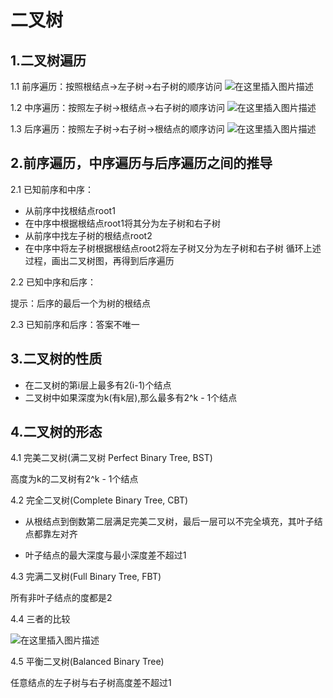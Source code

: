 # 二叉树

## 1.二叉树遍历
1.1 前序遍历：按照根结点->左子树->右子树的顺序访问
![在这里插入图片描述](https://s2.ax1x.com/2019/01/21/kibGvR.png)

1.2 中序遍历：按照左子树->根结点->右子树的顺序访问
![在这里插入图片描述](https://s2.ax1x.com/2019/01/21/kib1C4.png)

1.3 后序遍历：按照左子树->右子树->根结点的顺序访问
![在这里插入图片描述](https://s2.ax1x.com/2019/01/21/kib829.png)

## 2.前序遍历，中序遍历与后序遍历之间的推导
2.1 已知前序和中序：

- 从前序中找根结点root1
- 在中序中根据根结点root1将其分为左子树和右子树
- 从前序中找左子树的根结点root2
- 在中序中将左子树根据根结点root2将左子树又分为左子树和右子树
循环上述过程，画出二叉树图，再得到后序遍历

2.2 已知中序和后序：

提示：后序的最后一个为树的根结点

2.3 已知前序和后序：答案不唯一

## 3.二叉树的性质
 - 在二叉树的第i层上最多有2(i-1)个结点  
 - 二叉树中如果深度为k(有k层),那么最多有2^k - 1个结点

## 4.二叉树的形态

4.1 完美二叉树(满二叉树 Perfect Binary Tree, BST)

高度为k的二叉树有2^k - 1个结点

4.2 完全二叉树(Complete Binary Tree, CBT)

- 从根结点到倒数第二层满足完美二叉树，最后一层可以不完全填充，其叶子结点都靠左对齐

- 叶子结点的最大深度与最小深度差不超过1

4.3 完满二叉树(Full Binary Tree, FBT)

所有非叶子结点的度都是2

4.4 三者的比较

![在这里插入图片描述](https://s2.ax1x.com/2019/01/21/kibaVK.png)

4.5 平衡二叉树(Balanced Binary Tree)

任意结点的左子树与右子树高度差不超过1